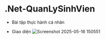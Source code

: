# .Net-QuanLySinhVien
 + Bài tập thực hành cá nhân

+ Giao diện
![Screenshot 2025-05-16 150551](https://github.com/user-attachments/assets/813c74f2-34e3-4af2-b1f9-1842deae2dde)
